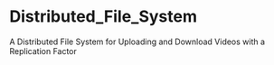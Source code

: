 # Distributed_File_System
A Distributed File System for Uploading and Download Videos with a Replication Factor
